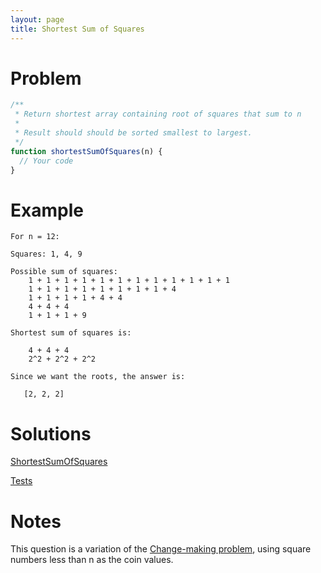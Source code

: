 ```yaml
---
layout: page
title: Shortest Sum of Squares
---
```


# Problem

```javascript
/**
 * Return shortest array containing root of squares that sum to n
 *
 * Result should should be sorted smallest to largest.
 */
function shortestSumOfSquares(n) {
  // Your code
}
```

# Example

```
For n = 12:

Squares: 1, 4, 9

Possible sum of squares:
    1 + 1 + 1 + 1 + 1 + 1 + 1 + 1 + 1 + 1 + 1 + 1
    1 + 1 + 1 + 1 + 1 + 1 + 1 + 1 + 4
    1 + 1 + 1 + 1 + 4 + 4
    4 + 4 + 4
    1 + 1 + 1 + 9

Shortest sum of squares is:

    4 + 4 + 4
    2^2 + 2^2 + 2^2

Since we want the roots, the answer is:

   [2, 2, 2]

```

# Solutions

[ShortestSumOfSquares](https://github.com/dting/interviewqs/blob/gh-pages/shortest-sum-of-squares/src/ShortestSumOfSquares.js)

[Tests](tests.html)

# Notes

This question is a variation of the [Change-making problem](https://en.wikipedia.org/wiki/Change-making_problem), using square numbers less than n as the coin values.
